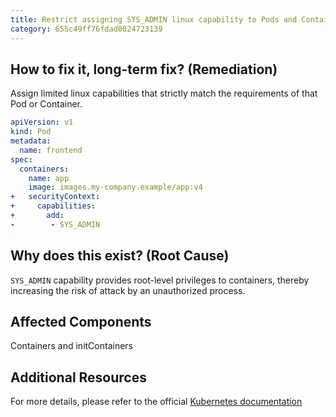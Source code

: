 ```yaml
---
title: Restrict assigning SYS_ADMIN linux capability to Pods and Containers
category: 655c49ff76fdad0024723139
---
```


## How to fix it, long-term fix? (Remediation)

Assign limited linux capabilities that strictly match the requirements of that Pod or Container.

```yaml sample-pod.yaml
apiVersion: v1
kind: Pod
metadata:
  name: frontend
spec:
  containers:
    name: app
    image: images.my-company.example/app:v4
+   securityContext:
+     capabilities:
+       add:
-        - SYS_ADMIN
```

## Why does this exist? (Root Cause)

`SYS_ADMIN` capability provides root-level privileges to containers, thereby increasing the risk of attack by an unauthorized process.

## Affected Components

Containers and initContainers

## Additional Resources

For more details, please refer to the official [Kubernetes documentation](https://kubernetes.io/docs/tasks/configure-pod-container/security-context/)